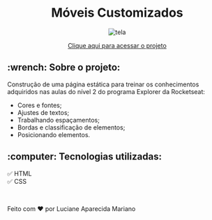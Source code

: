 <h1 align="center">Móveis Customizados</h1>

<p align="center">
<img src="https://user-images.githubusercontent.com/92582446/163578085-65b7de7f-b45f-433b-b659-a80320ee209b.JPG" alt="tela"/>
</p>

<p align="center"><a href="https://lucianeaparecidamariano.github.io/Moveis_Customizados/">Clique aqui para acessar o projeto</a></p>

<h2>:wrench: Sobre o projeto:</h2>

<p> Construção de uma página estática para treinar os conhecimentos adquiridos nas aulas do nível 2 do programa Explorer da Rocketseat:</p>
<ul>
  <li>Cores e fontes;</li>
  <li>Ajustes de textos;</li>
  <li>Trabalhando espaçamentos;</li>
  <li>Bordas e classificação de elementos;</li>
  <li>Posicionando elementos.</li>
</ul>

<h2>:computer: Tecnologias utilizadas:</h2>

:white_check_mark: HTML
<br>
:white_check_mark: CSS

<br>


Feito com :heart: por Luciane Aparecida Mariano

